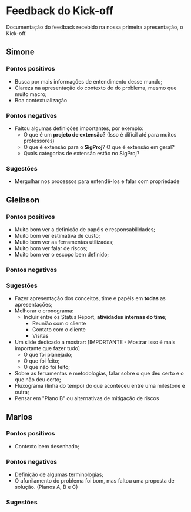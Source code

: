 # Feedback do Kick-off

Documentação do feedback recebido na nossa primeira apresentação, o Kick-off.

## Simone
### Pontos positivos
- Busca por mais informações de entendimento desse mundo;
- Clareza na apresentação do contexto de do problema, mesmo que muito macro;
- Boa contextualização

### Pontos negativos
- Faltou algumas definições importantes, por exemplo:
  - O que é um **projeto de extensão**? (Isso é difícil até para muitos professores)
  - O que é extensão para o **SigProj**? O que é extensão em geral?
  - Quais categorias de extensão estão no SigProj?

### Sugestões
- Mergulhar nos processos para entendê-los e falar com propriedade

## Gleibson
### Pontos positivos
- Muito bom ver a definição de papéis e responsabilidades;
- Muito bom ver estimativa de custo;
- Muito bom ver as ferramentas utilizadas;
- Muito bom ver falar de riscos;
- Muito bom ver o escopo bem definido;

### Pontos negativos
### Sugestões
- Fazer apresentação dos conceitos, time e papéis em **todas** as apresentações;
- Melhorar o cronograma:
  - Incluir entre os Status Report, **atividades internas do time**;
    - Reunião com o cliente
    - Contato com o cliente
    - Visitas
- Um slide dedicado a mostrar: [IMPORTANTE - Mostrar isso é mais importante que fazer tudo]
  - O que foi planejado;
  - O que foi feito;
  - O que não foi feito;
- Sobre as ferramentas e metodologias, falar sobre o que deu certo e o que não deu certo;
- Fluxograma (linha do tempo) do que aconteceu entre uma milestone e outra;
- Pensar em "Plano B" ou alternativas de mitigação de riscos

## Marlos
### Pontos positivos
- Contexto bem desenhado;
### Pontos negativos
- Definição de algumas terminologias;
- O afunilamento do problema foi bom, mas faltou uma proposta de solução. (Planos A, B e C)
### Sugestões

